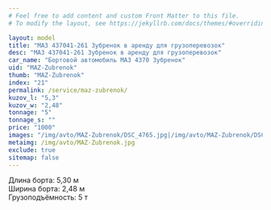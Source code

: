 ```yaml
---
# Feel free to add content and custom Front Matter to this file.
# To modify the layout, see https://jekyllrb.com/docs/themes/#overriding-theme-defaults

layout: model
title: "МАЗ 437041-261 Зубренок в аренду для грузоперевозок"
desc: "МАЗ 437041-261 Зубренок в аренду для грузоперевозок"
car_name: "Бортовой автомобиль МАЗ 4370 Зубренок"
uid: "MAZ-Zubrenok"
thumb: "MAZ-Zubrenok"
index: "21"
permalink: /service/maz-zubrenok/
kuzov_l: "5,3"
kuzov_w: "2,48"
tonnage: "5"
tonnage_s: ""
price: "1000"
images: "/img/avto/MAZ-Zubrenok/DSC_4765.jpg|/img/avto/MAZ-Zubrenok/DSC_4767.jpg"
metaimg: /img/avto/MAZ-Zubrenok.jpg
exclude: true
sitemap: false
---
```


Длина борта: 5,30 м  
Ширина борта: 2,48 м  
Грузоподъёмность: 5 т  